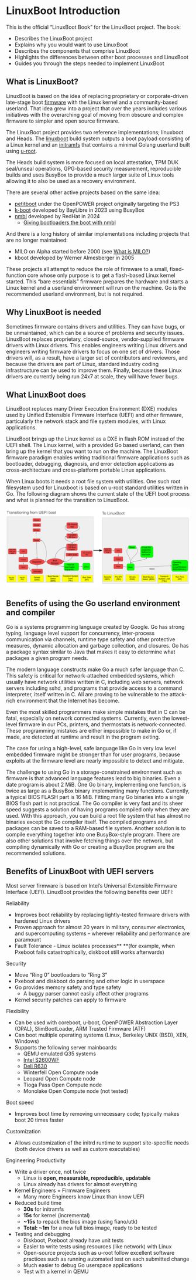 # LinuxBoot Introduction

This is the official “LinuxBoot Book” for the LinuxBoot project. The book:

* Describes the LinuxBoot project
* Explains why you would want to use LinuxBoot
* Describes the components that comprise LinuxBoot
* Highlights the differences between other boot processes and LinuxBoot
* Guides you through the steps needed to implement LinuxBoot

## What is LinuxBoot?

LinuxBoot is based on the idea of replacing proprietary or corporate-driven
late-stage boot [firmware](./glossary.md) with the Linux kernel and a
community-based userland. That idea grew into a project that over the years
includes various initiatives with the overarching goal of moving from obscure
and complex firmware to simpler and open source firmware.

The LinuxBoot project provides two reference implementations; linuxboot and
Heads. The [linuxboot](https://github.com/linuxboot/linuxboot) build system
outputs a boot payload consisting of a Linux kernel and an
[initramfs](https://de.wikipedia.org/wiki/Initramfs) that contains a minimal
Golang userland built using [u-root](https://github.com/u-root/u-root).

The Heads build system is more focused on local attestation, TPM DUK
seal/unseal operations, GPG-based security measurement, reproducible builds and
uses BusyBox to provide a much larger suite of Linux tools allowing it to also
be used as a recovery environment.

There are several other active projects based on the same idea:

- [petitboot](https://github.com/open-power/petitboot) under the OpenPOWER
  project originally targeting the PS3
- [k-boot](https://github.com/BayLibre/k-boot) developed by BayLibre in 2023
  using BusyBox
- [nmbl](https://github.com/rhboot/nmbl-poc) developed by RedHat in 2024
    - [Giving bootloaders the boot with nmbl](https://lwn.net/Articles/979789)

And there is a long history of similar implementations including projects that
are no longer maintained:

- MILO on Alpha started before 2000 (see [What is
  MILO?](https://tldp.org/HOWTO/MILO-HOWTO/what-section.html))
- kboot developed by Werner Almesberger in 2005

These projects all attempt to reduce the role of firmware to a small,
fixed-function core whose only purpose is to get a flash-based Linux kernel
started. This “bare essentials” firmware prepares the hardware and starts a
Linux kernel and a userland environment will run on the machine. Go is the
recommended userland environment, but is not required.

## Why LinuxBoot is needed

Sometimes firmware contains drivers and utilities. They can have bugs, or be
unmaintained, which can be a source of problems and security issues. LinuxBoot
replaces proprietary, closed-source, vendor-supplied firmware drivers with
Linux drivers. This enables engineers writing Linux drivers and engineers
writing firmware drivers to focus on one set of drivers. Those drivers will, as
a result, have a larger set of contributors and reviewers, and because the
drivers are part of Linux, standard industry coding infrastructure can be used
to improve them. Finally, because these Linux drivers are currently being run
24x7 at scale, they will have fewer bugs.

## What LinuxBoot does

LinuxBoot replaces many Driver Execution Environment (DXE) modules used by
Unified Extensible Firmware Interface (UEFI) and other firmware, particularly
the network stack and file system modules, with Linux applications.

LinuxBoot brings up the Linux kernel as a DXE in flash ROM instead of the UEFI
shell. The Linux kernel, with a provided Go based userland, can then bring up
the kernel that you want to run on the machine. The LinuxBoot firmware paradigm
enables writing traditional firmware applications such as bootloader,
debugging, diagnosis, and error detection applications as cross-architecture
and cross-platform portable Linux applications.

When Linux boots it needs a root file system with utilities. One such root
filesystem used for Linuxboot is based on u-root standard utilities written in
Go. The following diagram shows the current state of the UEFI boot process and
what is planned for the transition to LinuxBoot.

![image](../images/UEFI-versus-LinuxBoot.svg)

## Benefits of using the Go userland environment and compiler

Go is a systems programming language created by Google. Go has strong typing,
language level support for concurrency, inter-process communication via
channels, runtime type safety and other protective measures, dynamic allocation
and garbage collection, and closures. Go has a package syntax similar to Java
that makes it easy to determine what packages a given program needs.

The modern language constructs make Go a much safer language than C. This
safety is critical for network-attached embedded systems, which usually have
network utilities written in C, including web servers, network servers
including sshd, and programs that provide access to a command interpreter,
itself written in C. All are proving to be vulnerable to the attack-rich
environment that the Internet has become.

Even the most skilled programmers make simple mistakes that in C can be fatal,
especially on network connected systems. Currently, even the lowest-level
firmware in our PCs, printers, and thermostats is network-connected. These
programming mistakes are either impossible to make in Go or, if made, are
detected at runtime and result in the program exiting.

The case for using a high-level, safe language like Go in very low level
embedded firmware might be stronger than for user programs, because exploits at
the firmware level are nearly impossible to detect and mitigate.

The challenge to using Go in a storage-constrained environment such as firmware
is that advanced language features lead to big binaries. Even a date program is
about 2 MiB. One Go binary, implementing one function, is twice as large as a
BusyBox binary implementing many functions. Currently, a typical BIOS FLASH
part is 16 MiB. Fitting many Go binaries into a single BIOS flash part is not
practical. The Go compiler is very fast and its sheer speed suggests a solution
of having programs compiled only when they are used. With this approach, you
can build a root file system that has almost no binaries except the Go compiler
itself. The compiled programs and packages can be saved to a RAM-based file
system. Another solution is to compile everything together into one
BusyBox-style program. There are also other solutions that involve fetching
things over the network, but compiling dynamically with Go or creating a
BusyBox program are the recommended solutions.

## Benefits of LinuxBoot with UEFI servers

Most server firmware is based on Intel’s Universal Extensible Firmware
Interface (UEFI). LinuxBoot provides the following benefits over UEFI:

Reliability

* Improves boot reliability by replacing lightly-tested firmware drivers with
  hardened Linux drivers
* Proven approach for almost 20 years in military, consumer electronics, and
  supercomputing systems – wherever reliability and performance are paramount
* Fault Tolerance - Linux isolates processes** **(for example, when Pxeboot
  fails catastrophically, diskboot still works afterwards)

Security

* Move “Ring 0” bootloaders to “Ring 3”
* Pxeboot and diskboot do parsing and other logic in userspace
* Go provides memory safety and type safety
  * A buggy parser cannot easily affect other programs
* Kernel security patches can apply to firmware

Flexibility

* Can be used with coreboot, u-boot, OpenPOWER Abstraction Layer (OPAL),
  SlimBootLoader, ARM Trusted Firmware (ATF)
* Can boot multiple operating systems (Linux, Berkeley UNIX (BSD), XEN,
  Windows)
* Supports the following server mainboards:
  * QEMU emulated Q35 systems
  * [Intel S2600WF](https://trmm.net/S2600wf)
  * [Dell R630](https://trmm.net/NERF)
  * Winterfell Open Compute node
  * Leopard Open Compute node
  * Tioga Pass Open Compute node
  * Monolake Open Compute node (not tested)

Boot speed

* Improves boot time by removing unnecessary code; typically makes boot 20
  times faster

Customization

* Allows customization of the initrd runtime to support site-specific needs
  (both device drivers as well as custom executables)

Engineering Productivity

* Write a driver once, not twice
  * Linux is **open, measurable, reproducible, updatable**
  * Linux already has drivers for almost everything
* Kernel Engineers = Firmware Engineers
  * Many more Engineers know Linux than know UEFI
* Reduced build time
  * **30s** for initramfs
  * **15s** for kernel (incremental)
  * **~15s** to repack the bios image (using fiano/utk)
  * **Total: ~1m** for a new full bios image, ready to be tested
* Testing and debugging
  * Diskboot, Pxeboot already have unit tests
  * Easier to write tests using resources (like network) with Linux
  * Open-source projects such as u-root follow excellent software practices
    such as running automated test on each submitted change
  * Much easier to debug Go userspace applications
  * Test with a kernel in QEMU
